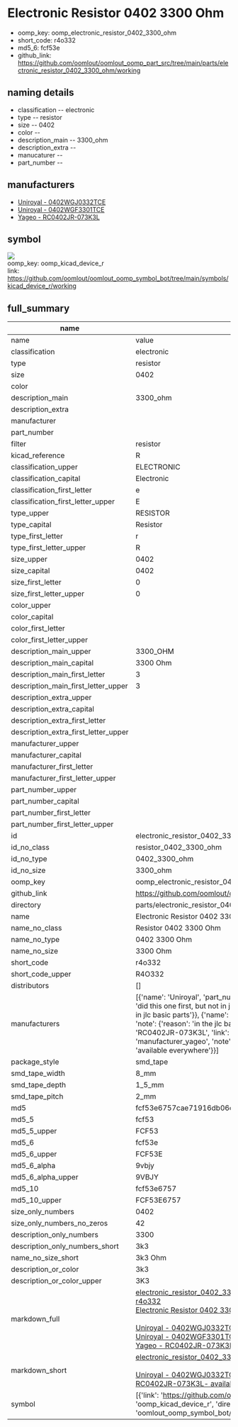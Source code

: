 # Electronic Resistor 0402 3300 Ohm

  
* oomp_key: oomp_electronic_resistor_0402_3300_ohm 
* short_code: r4o332
* md5_6: fcf53e  
* github_link: https://github.com/oomlout/oomlout_oomp_part_src/tree/main/parts/electronic_resistor_0402_3300_ohm/working  
## naming details
* classification -- electronic
* type -- resistor
* size -- 0402
* color -- 
* description_main -- 3300_ohm
* description_extra -- 
* manucaturer -- 
* part_number -- 


## manufacturers
* [Uniroyal - 0402WGJ0332TCE]()  
* [Uniroyal - 0402WGF3301TCE]()  
* [Yageo - RC0402JR-073K3L](https://www.yageo.com/en/Chart/Download/pdf/RC0402JR-073K3L)  

## symbol

![](symbol/{index}/working/working_600.png)  
oomp_key: oomp_kicad_device_r  
link: https://github.com/oomlout/oomlout_oomp_symbol_bot/tree/main/symbols/kicad_device_r/working  


## full_summary
| name | value | 
| --- | --- | 
| name | value | 
| classification | electronic | 
| type | resistor | 
| size | 0402 | 
| color |  | 
| description_main | 3300_ohm | 
| description_extra |  | 
| manufacturer |  | 
| part_number |  | 
| filter | resistor | 
| kicad_reference | R | 
| classification_upper | ELECTRONIC | 
| classification_capital | Electronic | 
| classification_first_letter | e | 
| classification_first_letter_upper | E | 
| type_upper | RESISTOR | 
| type_capital | Resistor | 
| type_first_letter | r | 
| type_first_letter_upper | R | 
| size_upper | 0402 | 
| size_capital | 0402 | 
| size_first_letter | 0 | 
| size_first_letter_upper | 0 | 
| color_upper |  | 
| color_capital |  | 
| color_first_letter |  | 
| color_first_letter_upper |  | 
| description_main_upper | 3300_OHM | 
| description_main_capital | 3300 Ohm | 
| description_main_first_letter | 3 | 
| description_main_first_letter_upper | 3 | 
| description_extra_upper |  | 
| description_extra_capital |  | 
| description_extra_first_letter |  | 
| description_extra_first_letter_upper |  | 
| manufacturer_upper |  | 
| manufacturer_capital |  | 
| manufacturer_first_letter |  | 
| manufacturer_first_letter_upper |  | 
| part_number_upper |  | 
| part_number_capital |  | 
| part_number_first_letter |  | 
| part_number_first_letter_upper |  | 
| id | electronic_resistor_0402_3300_ohm | 
| id_no_class | resistor_0402_3300_ohm | 
| id_no_type | 0402_3300_ohm | 
| id_no_size | 3300_ohm | 
| oomp_key | oomp_electronic_resistor_0402_3300_ohm | 
| github_link | https://github.com/oomlout/oomlout_oomp_part_src/tree/main/parts/electronic_resistor_0402_3300_ohm/working | 
| directory | parts/electronic_resistor_0402_3300_ohm | 
| name | Electronic Resistor 0402 3300 Ohm | 
| name_no_class | Resistor 0402 3300 Ohm | 
| name_no_type | 0402 3300 Ohm | 
| name_no_size | 3300 Ohm | 
| short_code | r4o332 | 
| short_code_upper | R4O332 | 
| distributors | [] | 
| manufacturers | [{'name': 'Uniroyal', 'part_number': '0402WGJ0332TCE', 'link': '', 'id': 'manufacturer_uniroyal', 'note': {'reason': 'did this one first, but not in jlc pcb basic parts and 1 percent are and they are the same price', 'reason_short': 'not in jlc basic parts'}}, {'name': 'Uniroyal', 'part_number': '0402WGF3301TCE', 'link': '', 'id': 'manufacturer_uniroyal', 'note': {'reason': 'in the jlc basic parts catalogue', 'reason_short': 'jlc basic part'}}, {'name': 'Yageo', 'part_number': 'RC0402JR-073K3L', 'link': 'https://www.yageo.com/en/Chart/Download/pdf/RC0402JR-073K3L', 'id': 'manufacturer_yageo', 'note': {'reason': 'yageo is a commonly cross referenced part number', 'reason_short': 'available everywhere'}}] | 
| package_style | smd_tape | 
| smd_tape_width | 8_mm | 
| smd_tape_depth | 1_5_mm | 
| smd_tape_pitch | 2_mm | 
| md5 | fcf53e6757cae71916db06c02bd039fd | 
| md5_5 | fcf53 | 
| md5_5_upper | FCF53 | 
| md5_6 | fcf53e | 
| md5_6_upper | FCF53E | 
| md5_6_alpha | 9vbjy | 
| md5_6_alpha_upper | 9VBJY | 
| md5_10 | fcf53e6757 | 
| md5_10_upper | FCF53E6757 | 
| size_only_numbers | 0402 | 
| size_only_numbers_no_zeros | 42 | 
| description_only_numbers | 3300 | 
| description_only_numbers_short | 3k3 | 
| name_no_size_short | 3k3 Ohm | 
| description_or_color | 3k3 | 
| description_or_color_upper | 3K3 | 
| markdown_full | [electronic_resistor_0402_3300_ohm](https://github.com/oomlout/oomlout_oomp_part_src/tree/main/parts/electronic_resistor_0402_3300_ohm/working)<br>[r4o332](https://github.com/oomlout/oomlout_oomp_part_src/tree/main/parts/electronic_resistor_0402_3300_ohm/working)<br>[Electronic Resistor 0402 3300 Ohm](https://github.com/oomlout/oomlout_oomp_part_src/tree/main/parts/electronic_resistor_0402_3300_ohm/working)<br><br>[Uniroyal - 0402WGJ0332TCE- not in jlc basic parts]() [(L)  ](https://www.lcsc.com/search?q=0402WGJ0332TCE)[(D)  ](https://www.digikey.com/en/products?keywords=0402WGJ0332TCE)[(M)  ](https://www.mouser.com/Search/Refine?Keyword=0402WGJ0332TCE)[(N)  ](https://www.newark.com/search?st=0402WGJ0332TCE)[(SZ)  ](https://so.szlcsc.com/global.html?k=0402WGJ0332TCE)<br>[Uniroyal - 0402WGF3301TCE- jlc basic part]() [(L)  ](https://www.lcsc.com/search?q=0402WGF3301TCE)[(D)  ](https://www.digikey.com/en/products?keywords=0402WGF3301TCE)[(M)  ](https://www.mouser.com/Search/Refine?Keyword=0402WGF3301TCE)[(N)  ](https://www.newark.com/search?st=0402WGF3301TCE)[(SZ)  ](https://so.szlcsc.com/global.html?k=0402WGF3301TCE)<br>[Yageo - RC0402JR-073K3L- available everywhere](https://www.yageo.com/en/Chart/Download/pdf/RC0402JR-073K3L) [(L)  ](https://www.lcsc.com/search?q=RC0402JR-073K3L)[(D)  ](https://www.digikey.com/en/products?keywords=RC0402JR-073K3L)[(M)  ](https://www.mouser.com/Search/Refine?Keyword=RC0402JR-073K3L)[(N)  ](https://www.newark.com/search?st=RC0402JR-073K3L)[(SZ)  ](https://so.szlcsc.com/global.html?k=RC0402JR-073K3L)<br> | 
| markdown_short | [electronic_resistor_0402_3300_ohm](https://github.com/oomlout/oomlout_oomp_part_src/tree/main/parts/electronic_resistor_0402_3300_ohm/working)<br><br>[Uniroyal - 0402WGJ0332TCE- not in jlc basic parts]()[Uniroyal - 0402WGF3301TCE- jlc basic part]()[Yageo - RC0402JR-073K3L- available everywhere](https://www.yageo.com/en/Chart/Download/pdf/RC0402JR-073K3L) | 
| symbol | [{'link': 'https://github.com/oomlout/oomlout_oomp_symbol_bot/tree/main/symbols/kicad_device_r', 'oomp_key': 'oomp_kicad_device_r', 'directory': 'oomlout_oomp_symbol_bot/symbols/kicad_device_r//working/working.kicad_sym', 'index': 0}] | 
